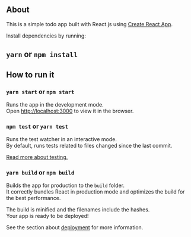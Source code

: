 
## About
This is a simple todo app built with React.js using [Create React App](https://github.com/facebook/create-react-app).


Install dependencies by running: 
## `yarn` or `npm install`

## How to run it
### `yarn start` or `npm start`

Runs the app in the development mode.<br />
Open [http://localhost:3000](http://localhost:3000) to view it in the browser.



### `npm test` or `yarn test`

Runs the test watcher in an interactive mode.<br>
By default, runs tests related to files changed since the last commit.

[Read more about testing.](https://facebook.github.io/create-react-app/docs/running-tests)


### `yarn build` or `npm build`

Builds the app for production to the `build` folder.<br />
It correctly bundles React in production mode and optimizes the build for the best performance.

The build is minified and the filenames include the hashes.<br />
Your app is ready to be deployed!

See the section about [deployment](https://facebook.github.io/create-react-app/docs/deployment) for more information.

